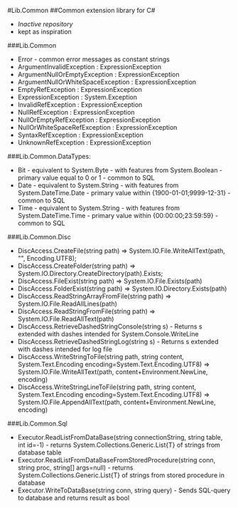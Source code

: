 #Lib.Common
##Common extension library for C#
- _Inactive repository_
- kept as inspiration

###Lib.Common
- Error - common error messages as constant strings
- ArgumentInvalidException : ExpressionException
- ArgumentNullOrEmptyException : ExpressionException
- ArgumentNullOrWhiteSpaceException : ExpressionException
- EmptyRefException : ExpressionException
- ExpressionException : System.Exception
- InvalidRefException : ExpressionException
- NullRefException : ExpressionException
- NullOrEmptyRefException : ExpressionException
- NullOrWhiteSpaceRefException : ExpressionException
- SyntaxRefException : ExpressionException
- UnknownRefException : ExpressionException

###Lib.Common.DataTypes:
- Bit - equivalent to System.Byte - with features from System.Boolean - primary value equal to 0 or 1 - common to SQL
- Date - equivalent to System.String - with features from System.DateTime.Date - primary value within {1900-01-01;9999-12-31} - common to SQL
- Time - equivalent to System.String - with features from System.DateTime.Time - primary value within {00:00:00;23:59:59} - common to SQL

###Lib.Common.Disc
- DiscAccess.CreateFile(string path) => System.IO.File.WriteAllText(path, "", Encoding.UTF8);
- DiscAccess.CreateFolder(string path) => System.IO.Directory.CreateDirectory(path).Exists;
- DiscAccess.FileExist(string path) => System.IO.File.Exists(path)
- DiscAccess.FolderExist(string path) => System.IO.Directory.Exists(path)
- DiscAccess.ReadStringArrayFromFile(string path) => System.IO.File.ReadAllLines(path) 
- DiscAccess.ReadStringFromFile(string path) => System.IO.File.ReadAllText(path)
- DiscAccess.RetrieveDashedStringConsole(string s) - Returns s extended with dashes intended for System.Console.WriteLine
- DiscAccess.RetrieveDashedStringLog(string s) - Returns s extended with dashes intended for log file
- DiscAccess.WriteStringToFile(string path, string content, System.Text.Encoding encoding=System.Text.Encoding.UTF8) => System.IO.File.WriteAllText(path, content+Environment.NewLine, encoding) 
- DiscAccess.WriteStringLineToFile(string path, string content, System.Text.Encoding encoding=System.Text.Encoding.UTF8) => System.IO.File.AppendAllText(path, content+Environment.NewLine, encoding)

###Lib.Common.Sql
- Executor.ReadListFromDataBase(string connectionString, string table, int id=-1) - returns System.Collections.Generic.List{T} of strings from database table
- Executor.ReadListFromDataBaseFromStoredProcedure(string conn, string proc, string[] args=null) - returns System.Collections.Generic.List{T} of strings from stored procedure in database
- Executor.WriteToDataBase(string conn, string query) - Sends SQL-query to database and returns result as bool
